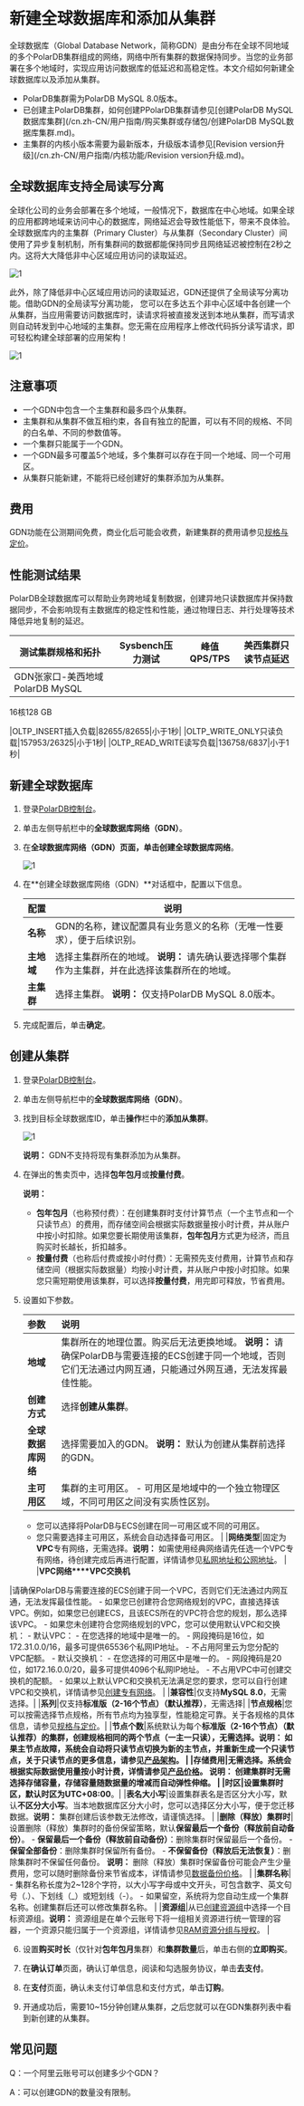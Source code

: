 # 新建全球数据库和添加从集群

全球数据库（Global Database Network，简称GDN）是由分布在全球不同地域的多个PolarDB集群组成的网络，网络中所有集群的数据保持同步。当您的业务部署在多个地域时，实现应用访问数据库的低延迟和高稳定性。本文介绍如何新建全球数据库以及添加从集群。

-   PolarDB集群需为PolarDB MySQL 8.0版本。
-   已创建主PolarDB集群，如何创建PPolarDB集群请参见[创建PolarDB MySQL数据库集群](/cn.zh-CN/用户指南/购买集群或存储包/创建PolarDB MySQL数据库集群.md)。
-   主集群的内核小版本需要为最新版本，升级版本请参见[Revision version升级](/cn.zh-CN/用户指南/内核功能/Revision version升级.md)。

## 全球数据库支持全局读写分离

全球化公司的业务会部署在多个地域，一般情况下，数据库在中心地域。如果全球的应用都跨地域来访问中心的数据库，网络延迟会导致性能低下，带来不良体验。全球数据库内的主集群（Primary Cluster）与从集群（Secondary Cluster）间使用了异步复制机制，所有集群间的数据都能保持同步且网络延迟被控制在2秒之内。这将大大降低非中心区域应用访问的读取延迟。

![1](https://static-aliyun-doc.oss-cn-hangzhou.aliyuncs.com/assets/img/zh-CN/3930359951/p2082.png)

此外，除了降低非中心区域应用访问的读取延迟，GDN还提供了全局读写分离功能。借助GDN的全局读写分离功能， 您可以在多达五个非中心区域中各创建一个从集群，当应用需要访问数据库时，读请求将被直接发送到本地从集群，而写请求则自动转发到中心地域的主集群。您无需在应用程序上修改代码拆分读写请求，即可轻松构建全球部署的应用架构！

![1](https://static-aliyun-doc.oss-cn-hangzhou.aliyuncs.com/assets/img/zh-CN/3930359951/p129733.png)

## 注意事项

-   一个GDN中包含一个主集群和最多四个从集群。
-   主集群和从集群不做互相约束，各自有独立的配置，可以有不同的规格、不同的白名单、不同的参数值等。
-   一个集群只能属于一个GDN。
-   一个GDN最多可覆盖5个地域，多个集群可以存在于同一个地域、同一个可用区。
-   从集群只能新建，不能将已经创建好的集群添加为从集群。

## 费用

GDN功能在公测期间免费，商业化后可能会收费，新建集群的费用请参见[规格与定价](/cn.zh-CN/产品定价/规格与定价.md)。

## 性能测试结果

PolarDB全球数据库可以帮助业务跨地域复制数据，创建异地只读数据库并保持数据同步，不会影响现有主数据库的稳定性和性能，通过物理日志、并行处理等技术降低异地复制的延迟。

|测试集群规格和拓扑|Sysbench压力测试|峰值QPS/TPS|美西集群只读节点延迟|
|---------|------------|---------|----------|
|GDN张家口-美西地域 PolarDB MySQL

16核128 GB

|OLTP\_INSERT插入负载|82655/82655|小于1秒|
|OLTP\_WRITE\_ONLY只读负载|157953/26325|小于1秒|
|OLTP\_READ\_WRITE读写负载|136758/6837|小于1秒|

## 新建全球数据库

1.  登录[PolarDB控制台](https://polardb.console.aliyun.com/)。

2.  单击左侧导航栏中的**全球数据库网络（GDN）**。

3.  在**全球数据库网络（GDN）**页面，单击**创建全球数据库网络**。

    ![1](https://static-aliyun-doc.oss-cn-hangzhou.aliyuncs.com/assets/img/zh-CN/3930359951/p128803.png)

4.  在**创建全球数据库网络（GDN）**对话框中，配置以下信息。

    |配置|说明|
    |--|--|
    |**名称**|GDN的名称，建议配置具有业务意义的名称（无唯一性要求），便于后续识别。|
    |**主地域**|选择主集群所在的地域。 **说明：** 请先确认要选择哪个集群作为主集群，并在此选择该集群所在的地域。 |
    |**主集群**|选择主集群。 **说明：** 仅支持PolarDB MySQL 8.0版本。 |

5.  完成配置后，单击**确定**。


## 创建从集群

1.  登录[PolarDB控制台](https://polardb.console.aliyun.com/)。

2.  单击左侧导航栏中的**全球数据库网络（GDN）**。

3.  找到目标全球数据库ID，单击**操作**栏中的**添加从集群**。

    ![1](https://static-aliyun-doc.oss-cn-hangzhou.aliyuncs.com/assets/img/zh-CN/3930359951/p128776.png)

    **说明：** GDN不支持将现有集群添加为从集群。

4.  在弹出的售卖页中，选择**包年包月**或**按量付费**。

    **说明：**

    -   **包年包月**（也称预付费）：在创建集群时支付计算节点（一个主节点和一个只读节点）的费用，而存储空间会根据实际数据量按小时计费，并从账户中按小时扣除。如果您要长期使用该集群，**包年包月**方式更为经济，而且购买时长越长，折扣越多。
    -   **按量付费**（也称后付费或按小时付费）：无需预先支付费用，计算节点和存储空间（根据实际数据量）均按小时计费，并从账户中按小时扣除。如果您只需短期使用该集群，可以选择**按量付费**，用完即可释放，节省费用。
5.  设置如下参数。

    |参数|说明|
    |:-|:-|
    |**地域**|集群所在的地理位置。购买后无法更换地域。 **说明：** 请确保PolarDB与需要连接的ECS创建于同一个地域，否则它们无法通过内网互通，只能通过外网互通，无法发挥最佳性能。 |
    |**创建方式**|选择**创建从集群**。|
    |**全球数据库网络**|选择需要加入的GDN。 **说明：** 默认为创建从集群前选择的GDN。 |
    |**主可用区**|集群的主可用区。     -   可用区是地域中的一个独立物理区域，不同可用区之间没有实质性区别。
    -   您可以选择将PolarDB与ECS创建在同一可用区或不同的可用区。
    -   您只需要选择主可用区，系统会自动选择备可用区。 |
    |**网络类型**|固定为**VPC**专有网络，无需选择。**说明：** 如需使用经典网络请先任选一个VPC专有网络，待创建完成后再进行配置，详情请参见[私网地址和公网地址](/cn.zh-CN/用户指南/集群访问/查看或申请连接地址.md)。 |
    |**VPC网络****VPC交换机**

|请确保PolarDB与需要连接的ECS创建于同一个VPC，否则它们无法通过内网互通，无法发挥最佳性能。     -   如果您已创建符合您网络规划的VPC，直接选择该VPC。例如，如果您已创建ECS，且该ECS所在的VPC符合您的规划，那么选择该VPC。
    -   如果您未创建符合您网络规划的VPC，您可以使用默认VPC和交换机：
        -   默认VPC：
            -   在您选择的地域中是唯一的。
            -   网段掩码是16位，如172.31.0.0/16，最多可提供65536个私网IP地址。
            -   不占用阿里云为您分配的VPC配额。
        -   默认交换机：
            -   在您选择的可用区中是唯一的。
            -   网段掩码是20位，如172.16.0.0/20，最多可提供4096个私网IP地址。
            -   不占用VPC中可创建交换机的配额。
    -   如果以上默认VPC和交换机无法满足您的要求，您可以自行创建VPC和交换机，详情请参见[创建专有网络](/cn.zh-CN/专有网络和交换机/管理专有网络/创建专有网络.md)。 |
    |**兼容性**|仅支持**MySQL 8.0**，无需选择。|
    |**系列**|仅支持**标准版（2-16个节点）（默认推荐）**，无需选择|
    |**节点规格**|您可以按需选择节点规格，所有节点均为独享型，性能稳定可靠。关于各规格的具体信息，请参见[规格与定价](/cn.zh-CN/产品定价/规格与定价.md)。|
    |**节点个数**|系统默认为每个**标准版（2-16个节点）（默认推荐）**的集群，创建规格相同的两个节点（一主一只读），无需选择。**说明：** 如果主节点故障，系统会自动将只读节点切换为新的主节点，并重新生成一个只读节点，关于只读节点的更多信息，请参见[产品架构](/cn.zh-CN/产品简介/产品架构.md)。 |
    |**存储费用**|无需选择。系统会根据实际数据使用量按小时计费，详情请参见[产品价格](/cn.zh-CN/产品定价/规格与定价.md)。 **说明：** 创建集群时无需选择存储容量，存储容量随数据量的增减而自动弹性伸缩。 |
    |**时区**|设置集群时区，默认时区为**UTC+08:00**。|
    |**表名大小写**|设置集群表名是否区分大小写，默认**不区分大小写**。当本地数据库区分大小时，您可以选择区分大小写，便于您迁移数据。**说明：** 集群创建后该参数无法修改，请谨慎选择。 |
    |**删除（释放）集群时**|设置删除（释放）集群时的备份保留策略，默认**保留最后一个备份（释放前自动备份）**。    -   **保留最后一个备份（释放前自动备份）**：删除集群时保留最后一个备份。
    -   **保留全部备份**：删除集群时保留所有备份。
    -   **不保留备份（释放后无法恢复）**：删除集群时不保留任何备份。
**说明：** 删除（释放）集群时保留备份可能会产生少量费用，您可以随时删除备份来节省成本，详情请参见[数据备份价格](/cn.zh-CN/产品定价/规格与定价.md)。 |
    |**集群名称**|    -   集群名称长度为2~128个字符，以大小写字母或中文开头，可包含数字、英文句号（.）、下划线（\_）或短划线（-）。
    -   如果留空，系统将为您自动生成一个集群名称。创建集群后还可以修改集群名称。 |
    |**资源组**|从已[创建资源组]()中选择一个目标资源组。**说明：** 资源组是在单个云账号下将一组相关资源进行统一管理的容器，一个资源只能归属于一个资源组，详情请参见[RAM资源分组与授权](/cn.zh-CN/教程/RAM资源分组与授权.md)。 |

6.  设置**购买时长**（仅针对**包年包月**集群）和**集群数量**后，单击右侧的**立即购买**。

7.  在**确认订单**页面，确认订单信息，阅读和勾选服务协议，单击**去支付**。

8.  在**支付**页面，确认未支付订单信息和支付方式，单击**订购**。

9.  开通成功后，需要10~15分钟创建从集群，之后您就可以在GDN集群列表中看到新创建的从集群。


## 常见问题

Q：一个阿里云账号可以创建多少个GDN？

A：可以创建GDN的数量没有限制。

